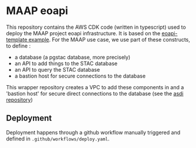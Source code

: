 # MAAP eoapi

This repository contains the AWS CDK code (written in typescript) used to deploy the MAAP project eoapi infrastructure. It is based on the [eoapi-template example](https://github.com/developmentseed/eoapi-template). For the MAAP use case, we use part of these constructs, to define :

- a database (a pgstac database, more precisely)
- an API to add things to the STAC database
- an API to query the STAC database
- a bastion host for secure connections to the database

This wrapper repository creates a VPC to add these components in and a 'bastion host' for secure direct connections to the database (see the [asdi repository](https://github.com/developmentseed/aws-asdi-pgstac))

## Deployment

Deployment happens through a github workflow manually triggered and defined in `.github/workflows/deploy.yaml`.